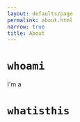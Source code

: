 ```yaml
---
layout: defaults/page
permalink: about.html
narrow: true
title: About
---
```


# `whoami`

I'm a 

# `whatisthis`

